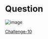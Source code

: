 
# Question #


![image](https://github.com/Riddhiman2005/Cryptopals-Crypto-Challenges/assets/130882317/3de2b5b0-6585-447b-83a7-d1e39d67656e)




[Challenge-10](https://cryptopals.com/sets/2/challenges/10)
